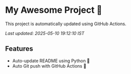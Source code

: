 # My Awesome Project 🚀

This project is automatically updated using GitHub Actions.

_Last updated: 2025-05-10 19:12:10 IST_

## Features
- Auto-update README using Python 🐍
- Auto Git push with GitHub Actions 🤖
